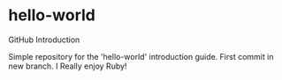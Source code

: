 # hello-world
GitHub Introduction

Simple repository for the 'hello-world' introduction guide.
First commit in new branch.
I Really enjoy Ruby!
